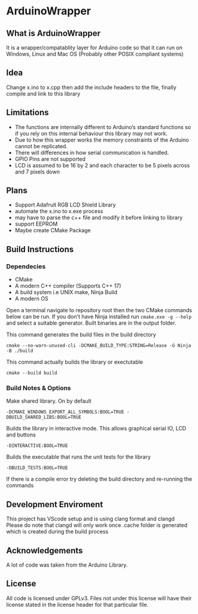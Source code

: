 # ArduinoWrapper

## What is ArduinoWrapper

It is a wrapper/compatablity layer for Arduino code so that it can run on Windows, Linux and Mac OS (Probably other POSIX compliant systems)

## Idea
Change x.ino to x.cpp then add the include headers to the file, finally compile and link to this library

## Limitations
- The functions are internally different to Arduino’s standard functions so if you rely on this internal behaviour this library may not work.
- Due to how this wrapper works the memory constraints of the Arduino cannot be replicated.  
- There will differences in how serial communication is handled.
- GPIO Pins are not supported
- LCD is assumed to be 16 by 2 and each character to be 5 pixels across and 7 pixels down

## Plans
- Support Adafruit RGB LCD Shield Library
- automate the x.ino to x.exe process
- may have to parse the c++ file and modify it before linking to library
- support EEPROM
- Maybe create CMake Package

## Build Instructions
### Dependecies
- CMake
- A modern C++ compiler (Supports C++ 17)
- A build system i.e UNIX make, Ninja Build
- A modern OS

Open a terminal navigate to repository root then the two CMake commands below can be run. If you don't have Ninja installed run ```cmake.exe -g --help``` and select a suitable generator. Built binaries are in the output folder.

This command generates the build files in the build directory

```
cmake --no-warn-unused-cli -DCMAKE_BUILD_TYPE:STRING=Release -G Ninja -B ./build
```  
This command actually builds the library or exectutable
```
cmake --build build
```

### Build Notes & Options
Make shared library. On by default
```
-DCMAKE_WINDOWS_EXPORT_ALL_SYMBOLS:BOOL=TRUE -DBUILD_SHARED_LIBS:BOOL=TRUE
```  
Builds the library in interactive mode. This allows graphical serial IO, LCD and buttons
```
-DINTERACTIVE:BOOL=TRUE
```  
Builds the executable that runs the unit tests for the library
```
-DBUILD_TESTS:BOOL=TRUE
```
If there is a compile error try deleting the build directory and re-running the commands

## Development Enviroment
This project has VScode setup and is using clang format and clangd  
Please do note that clangd will only work once .cache folder is generated which is created during the build process

## Acknowledgements
A lot of code was taken from the Arduino Library.

## License
All code is licensed under GPLv3. Files not under this license will have their license stated in the license header for that particular file.

